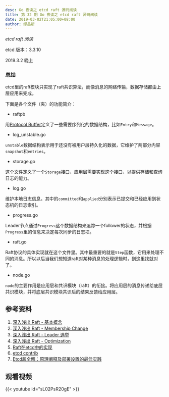 ```yaml
---
desc: Go 夜读之 etcd raft 源码阅读
title: 第 32 期 Go 夜读之 etcd raft 源码阅读
date: 2019-03-02T21:05:00+08:00
author: 缪昌新
---
```


*etcd raft 阅读*

etcd 版本：3.3.10

2019.3.2 晚上

### 总结

etcd里的raft模块只实现了raft共识算法，而像消息的网络传输，数据存储都由上层应用来完成。

下面是各个文件（夹）的功能简介：

* raftpb

用[Protocol Buffer](https://developers.google.com/protocol-buffers/)定义了一些需要序列化的数据结构，比如`Entry`和`Message`。

* log_unstable.go

`unstable`数据结构表示用于还没有被用户层持久化的数据，它维护了两部分内容`snapshot`和`entries`。

* storage.go

这个文件定义了一个`Storage`接口，应用层需要实现这个接口，以提供存储和查询日志的能力。

* log.go

维护本地日志信息。其中的`committed`和`applied`分别表示已提交和已经应用到状态机的日志索引。

* progress.go

Leader节点通过`Progress`这个数据结构来追踪一个follower的状态，并根据`Progress`里的信息来决定每次同步的日志项。

* raft.go

Raft协议的具体实现就在这个文件里。其中最重要的就是`Step`函数，它用来处理不同的消息。所以以后当我们想知道raft对某种消息的处理逻辑时，到这里找就对了。

* node.go

`node`的主要作用是应用层和共识模块（raft）的衔接。将应用层的消息传递给底层共识模块，并将底层共识模块共识后的结果反馈给应用层。

## 参考资料

1. [深入浅出 Raft - 基本概念](https://www.jianshu.com/p/138b4d267084)
2. [深入浅出 Raft - Membership Change](https://www.jianshu.com/p/99562bfec5c2)
3. [深入浅出 Raft - Leader 选举](https://www.jianshu.com/p/2b60542640e2)
4. [深入浅出 Raft - Optimization](https://www.jianshu.com/p/1bbd7162727d)
5. [Raft在etcd中的实现](http://blog.betacat.io/post/raft-implementation-in-etcd/)
6. [etcd contrib](https://github.com/etcd-io/etcd/tree/master/contrib)
7. [Etcd超全解：原理阐释及部署设置的最佳实践](https://mp.weixin.qq.com/s/kcWCxk0NbTuob0y6gN5emw)

## 观看视频

{{< youtube id="sL02PsR20gE" >}}
